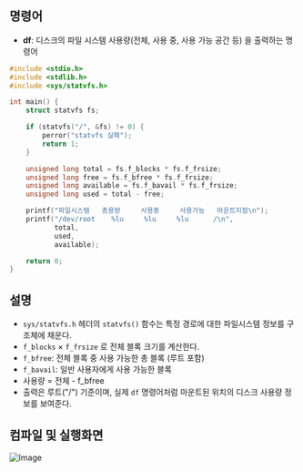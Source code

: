 ## 명령어
- **df**: 디스크의 파일 시스템 사용량(전체, 사용 중, 사용 가능 공간 등) 을 출력하는 명령어

```c
#include <stdio.h>
#include <stdlib.h>
#include <sys/statvfs.h>

int main() {
    struct statvfs fs;

    if (statvfs("/", &fs) != 0) {
        perror("statvfs 실패");
        return 1;
    }

    unsigned long total = fs.f_blocks * fs.f_frsize;
    unsigned long free = fs.f_bfree * fs.f_frsize;
    unsigned long available = fs.f_bavail * fs.f_frsize;
    unsigned long used = total - free;

    printf("파일시스템   총용량     사용중     사용가능   마운트지점\n");
    printf("/dev/root    %lu     %lu     %lu      /\n",
           total,
           used,
           available);

    return 0;
}
```
## 설명

- ``sys/statvfs.h`` 헤더의 ``statvfs()`` 함수는 특정 경로에 대한 파일시스템 정보를 구조체에 채운다.
- ``f_blocks`` × ``f_frsize`` 로 전체 블록 크기를 계산한다.
- ``f_bfree``: 전체 블록 중 사용 가능한 총 블록 (루트 포함)
- ``f_bavail``: 일반 사용자에게 사용 가능한 블록
- 사용량 = 전체 - f_bfree
- 출력은 루트("/") 기준이며, 실제 ``df`` 명령어처럼 마운트된 위치의 디스크 사용량 정보를 보여준다.

## 컴파일 및 실행화면

![Image](https://github.com/user-attachments/assets/667a7e5e-4d4a-4d22-99fe-89927c4dad04)